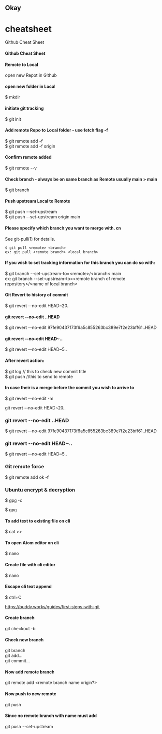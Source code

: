 ## Okay

# cheatsheet
Github Cheat Sheet
####  Github Cheat Sheet
#### Remote to Local
 open new Repot in Github
<copy url>

#### open new folder in Local    
  $ mkdir <name>  

  #### initiate git tracking
  $ git init

#### Add remote Repo to Local folder - use fetch flag -f
  $ git remote add -f <name> <Remote git url>  
  $ git remote add -f origin <remote url>

#### Confirm remote added  
  $ git remote --v  

#### Check branch - always be on same branch as Remote usually main > main  
  $ git branch  

#### Push upstream Local to Remote  
  $ git push --set-upstream <name> <Remote branch>  
  $ git push --set-upstream origin main    

####  Please specify which branch you want to merge with.  cn
See git-pull(1) for details.  

    $ git pull <remote> <branch>  
    ex: git pull <remote branch> <local branch>  
#### If you wish to set tracking information for this branch you can do so with:  

   $ git branch --set-upstream-to=&lt;remote&gt;/&lt;branch&lt; main  
   ex:  git branch --set-upstream-to=&lt;remote branch of remote repository&gt;/&gt;name of local branch&lt;  

#### Git Revert to history of commit
$ git revert --no-edit HEAD~20..

#### git revert --no-edit <hash of commit>..HEAD
$ git revert --no-edit 97fe90437173f6a5c855263bc389e7f2e23bff61..HEAD

#### git revert --no-edit HEAD~<number to walk back on commit history>..
$ git revert --no-edit HEAD~5..

#### After revert action:
$ git log // this to check new commit title  
$ git push //this to send to remote  

#### In case their is a merge before the commit you wish to arrive to
$ git revert --no-edit -m <steps back after merge> <hash>  


git revert --no-edit HEAD~20..
### git revert --no-edit <hash of commit>..HEAD

$ git revert --no-edit 97fe90437173f6a5c855263bc389e7f2e23bff61..HEAD
### git revert --no-edit HEAD~<number to walk back on commit history>..

$ git revert --no-edit HEAD~5..

### Git remote force

$ git remote add ok -f <remote url>

### Ubuntu encrypt & decryption

$ gpg -c <filename>

$ gpg  <filename>
#### To add text to existing file on cli  
 $ cat >> <filename>

#### To open Atom editor on cli

$ nano <filename>  

#### Create file with cli editor
$ nano  

#### Escape cli text append
 $ ctrl+C

https://buddy.works/guides/first-steps-with-git

#### Create branch
git checkout -b  <name>
#### Check new branch  
git branch  
git add...  
git commit...  
#### Now add remote branch  
git remote add  <remote branch name origin?> <new branch name>
#### Now push to new remote  
git push  <new branch name>
#### Since no remote branch with name must add  
git push --set-upstream  
